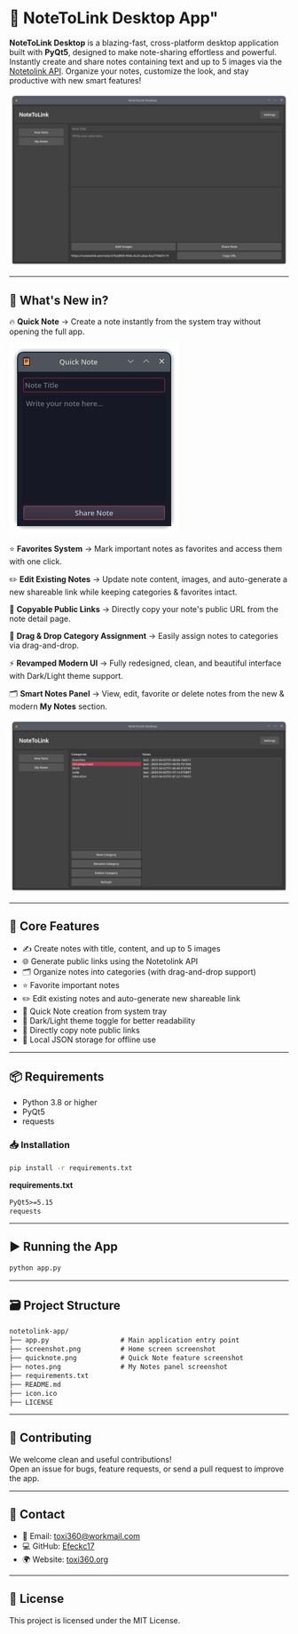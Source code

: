# 🚀 NoteToLink Desktop App"

**NoteToLink Desktop** is a blazing-fast, cross-platform desktop application built with **PyQt5**, designed to make note-sharing effortless and powerful. Instantly create and share notes containing text and up to 5 images via the [Notetolink API](https://notetolink.win). Organize your notes, customize the look, and stay productive with new smart features!

![App Screenshot](screenshot.png)

---

## 🌟 What's New in?

🔥 **Quick Note** → Create a note instantly from the system tray without opening the full app.

![Quick Note Screenshot](quicknote.png)

⭐ **Favorites System** → Mark important notes as favorites and access them with one click.

✏️ **Edit Existing Notes** → Update note content, images, and auto-generate a new shareable link while keeping categories & favorites intact.

🔗 **Copyable Public Links** → Directly copy your note's public URL from the note detail page.

📂 **Drag & Drop Category Assignment** → Easily assign notes to categories via drag-and-drop.

⚡ **Revamped Modern UI** → Fully redesigned, clean, and beautiful interface with Dark/Light theme support.

🗂️ **Smart Notes Panel** → View, edit, favorite or delete notes from the new & modern **My Notes** section.

![Notes Panel Screenshot](notes.png)

---

## 🚀 Core Features

- ✍️ Create notes with title, content, and up to 5 images
- 🌐 Generate public links using the Notetolink API
- 🗂️ Organize notes into categories (with drag-and-drop support)
- ⭐ Favorite important notes
- ✏️ Edit existing notes and auto-generate new shareable link
- 🚀 Quick Note creation from system tray
- 🌙 Dark/Light theme toggle for better readability
- 🔗 Directly copy note public links
- 💾 Local JSON storage for offline use

---

## 📦 Requirements

- Python 3.8 or higher
- PyQt5
- requests

### 📥 Installation

```bash
pip install -r requirements.txt
```

**requirements.txt**
```
PyQt5>=5.15
requests
```

---

## ▶️ Running the App

```bash
python app.py
```

---

## 🗃️ Project Structure

```
notetolink-app/
├── app.py                  # Main application entry point
├── screenshot.png          # Home screen screenshot
├── quicknote.png           # Quick Note feature screenshot
├── notes.png               # My Notes panel screenshot
├── requirements.txt
├── README.md
├── icon.ico
├── LICENSE
```

---

## 🤝 Contributing

We welcome clean and useful contributions!  
Open an issue for bugs, feature requests, or send a pull request to improve the app.

---

## 📢 Contact

- 📧 Email: [toxi360@workmail.com](mailto:toxi360@workmail.com)
- 💻 GitHub: [Efeckc17](https://github.com/Efeckc17)
- 🌍 Website: [toxi360.org](https://toxi360.org)

---

## 📄 License

This project is licensed under the MIT License.

